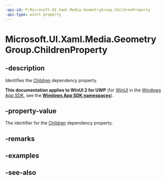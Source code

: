 ```yaml
---
-api-id: P:Microsoft.UI.Xaml.Media.GeometryGroup.ChildrenProperty
-api-type: winrt property
---
```


<!-- Property syntax
public Windows.UI.Xaml.DependencyProperty ChildrenProperty { get; }
-->

# Microsoft.UI.Xaml.Media.GeometryGroup.ChildrenProperty

## -description
Identifies the [Children](geometrygroup_children.md) dependency property.

**This documentation applies to WinUI 2 for UWP** (for [WinUI](/windows/apps/winui/winui3/) in the [Windows App SDK](/windows/apps/windows-app-sdk/), see the **[Windows App SDK namespaces](/windows/windows-app-sdk/api/winrt/)**).

## -property-value
The identifier for the [Children](geometrygroup_children.md) dependency property.

## -remarks

## -examples

## -see-also
